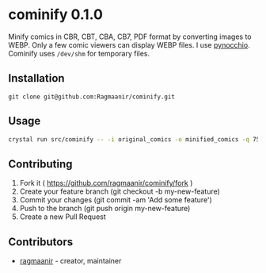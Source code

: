 # cominify 0.1.0

Minify comics in CBR, CBT, CBA, CB7, PDF format by converting images to WEBP.
Only a few comic viewers can display WEBP files. I use [pynocchio](https://github.com/pynocchio/pynocchio). Cominify uses `/dev/shm` for temporary files.

## Installation

`git clone git@github.com:Ragmaanir/cominify.git`

## Usage

```bash
crystal run src/cominify -- -i original_comics -o minified_comics -q 75
```

## Contributing

1. Fork it ( https://github.com/ragmaanir/cominify/fork )
2. Create your feature branch (git checkout -b my-new-feature)
3. Commit your changes (git commit -am 'Add some feature')
4. Push to the branch (git push origin my-new-feature)
5. Create a new Pull Request

## Contributors

- [ragmaanir](https://github.com/ragmaanir) - creator, maintainer
